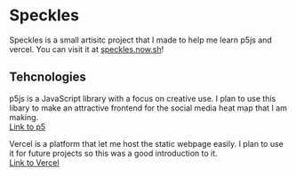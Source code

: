 # Speckles

Speckles is a small artisitc project that I made to help me learn p5js and vercel. You can visit it at [speckles.now.sh](https://speckles.now.sh)!



## Tehcnologies

p5js is a JavaScript library with a focus on creative use. I plan to use this libary to make an attractive frontend for the social media heat map that I am making.  
[Link to p5](https://p5js.org)


Vercel is a platform that let me host the static webpage easily. I plan to use it for future projects so this was a good introduction to it.  
[Link to Vercel](https://vercel.com)
